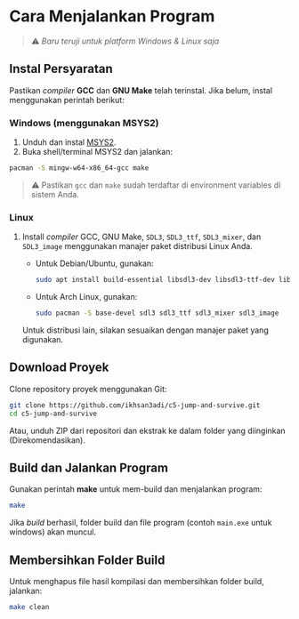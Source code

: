 # Cara Menjalankan Program

> ⚠ _Baru teruji untuk platform Windows & Linux saja_

## Instal Persyaratan

Pastikan _compiler_ **GCC** dan **GNU Make** telah terinstal. Jika belum, instal menggunakan perintah berikut:

### Windows (menggunakan MSYS2)

1. Unduh dan instal [MSYS2](https://www.msys2.org/).
2. Buka shell/terminal MSYS2 dan jalankan:

```sh
pacman -S mingw-w64-x86_64-gcc make
```

> ⚠ Pastikan `gcc` dan `make` sudah terdaftar di environment variables di sistem Anda.

### Linux

1. Install _compiler_ GCC, GNU Make, `SDL3`, `SDL3_ttf`, `SDL3_mixer`, dan `SDL3_image`  menggunakan manajer paket distribusi Linux Anda.

    - Untuk Debian/Ubuntu, gunakan:

        ```sh
        sudo apt install build-essential libsdl3-dev libsdl3-ttf-dev libsdl3-mixer-dev libsdl3-image-dev
        ```

    - Untuk Arch Linux, gunakan:

        ```sh  
        sudo pacman -S base-devel sdl3 sdl3_ttf sdl3_mixer sdl3_image
        ```

    Untuk distribusi lain, silakan sesuaikan dengan manajer paket yang digunakan.

## Download Proyek

Clone repository proyek menggunakan Git:

```sh
git clone https://github.com/ikhsan3adi/c5-jump-and-survive.git
cd c5-jump-and-survive
```

Atau, unduh ZIP dari repositori dan ekstrak ke dalam folder yang diinginkan (Direkomendasikan).

## Build dan Jalankan Program

Gunakan perintah **make** untuk mem-build dan menjalankan program:

```sh
make
```

Jika _build_ berhasil, folder build dan file program (contoh `main.exe` untuk windows) akan muncul.

## Membersihkan Folder Build

Untuk menghapus file hasil kompilasi dan membersihkan folder build, jalankan:

```sh
make clean
```
